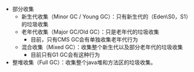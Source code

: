 * 部分收集
  - 新生代收集（Minor GC / Young GC）：只有新生代的（Eden\S0，S1）的垃圾收集
  - 老年代收集（Major GC/Old GC）：只是老年代的垃圾收集
    - 目前，只有CMS GC会有单独收集老年代行为
  - 混合收集（Mixed GC）：收集整个新生代以及部分老年代的垃圾收集
    * 目前只有G1 GC会有这种行为
* 整堆收集（Full GC）：收集整个java堆和方法区的垃圾收集。

